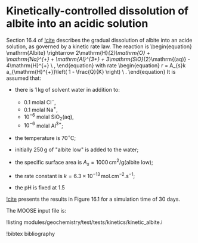# Kinetically-controlled dissolution of albite into an acidic solution

Section 16.4 of [!cite](bethke_2007) describes the gradual dissolution of albite into an acide solution, as governed by a kinetic rate law.  The reaction is
\begin{equation}
\mathrm{Albite} \rightarrow 2\mathrm{H}_{2}\mathrm{O} + \mathrm{Na}^{+} + \mathrm{Al}^{3+} + 3\mathrm{SiO}_{2}\mathrm{(aq)} - 4\mathrm{H}^{+} \ ,
\end{equation}
with rate
\begin{equation}
r = A_{s}k a_{\mathrm{H}^{+}}\left( 1 - \frac{Q}{K} \right) \ .
\end{equation}
It is assumed that:

- there is 1$\,$kg of solvent water in addition to:

  - 0.1 molal Cl$^{-}$,
  - 0.1 molal Na$^{+}$,
  - $10^{-6}$ molal SiO$_{2}$(aq),
  - $10^{-6}$ molal Al$^{3+}$;
- the temperature is 70$^{\circ}$C;
- initially 250$\,$g of "albite low" is added to the water;
- the specific surface area is $A_{s} = 1000\,$cm$^{2}$/g(albite low);
- the rate constant is $k=6.3\times 10^{-13}\,$mol.cm$^{-2}$.s$^{-1}$;
- the pH is fixed at 1.5

[!cite](bethke_2007) presents the results in Figure 16.1 for a simulation time of 30 days.

The MOOSE input file is:

!listing modules/geochemistry/test/tests/kinetics/kinetic_albite.i



!bibtex bibliography